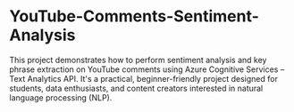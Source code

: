 # YouTube-Comments-Sentiment-Analysis
This project demonstrates how to perform sentiment analysis and key phrase extraction on YouTube comments using Azure Cognitive Services – Text Analytics API. It's a practical, beginner-friendly project designed for students, data enthusiasts, and content creators interested in natural language processing (NLP).
